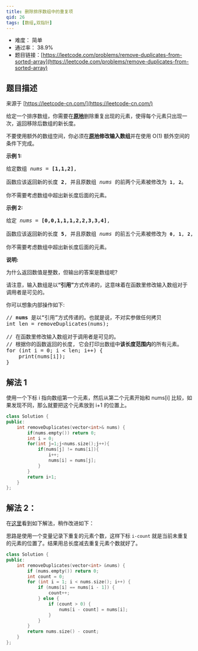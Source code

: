 ```yaml
---
title: 删除排序数组中的重复项
qid: 26
tags: [数组,双指针]
---
```



- 难度： 简单
- 通过率： 38.9%
- 题目链接：[https://leetcode.com/problems/remove-duplicates-from-sorted-array](https://leetcode.com/problems/remove-duplicates-from-sorted-array)


## 题目描述

来源于 [https://leetcode-cn.com/](https://leetcode-cn.com/)

<p>给定一个排序数组，你需要在<strong><a href="http://baike.baidu.com/item/%E5%8E%9F%E5%9C%B0%E7%AE%97%E6%B3%95" target="_blank">原地</a></strong>删除重复出现的元素，使得每个元素只出现一次，返回移除后数组的新长度。</p>

<p>不要使用额外的数组空间，你必须在<strong><a href="https://baike.baidu.com/item/%E5%8E%9F%E5%9C%B0%E7%AE%97%E6%B3%95" target="_blank">原地</a>修改输入数组</strong>并在使用 O(1) 额外空间的条件下完成。</p>

<p><strong>示例&nbsp;1:</strong></p>

<pre>给定数组 <em>nums</em> = <strong>[1,1,2]</strong>, 

函数应该返回新的长度 <strong>2</strong>, 并且原数组 <em>nums </em>的前两个元素被修改为 <strong><code>1</code></strong>, <strong><code>2</code></strong>。 

你不需要考虑数组中超出新长度后面的元素。</pre>

<p><strong>示例&nbsp;2:</strong></p>

<pre>给定<em> nums </em>= <strong>[0,0,1,1,1,2,2,3,3,4]</strong>,

函数应该返回新的长度 <strong>5</strong>, 并且原数组 <em>nums </em>的前五个元素被修改为 <strong><code>0</code></strong>, <strong><code>1</code></strong>, <strong><code>2</code></strong>, <strong><code>3</code></strong>, <strong><code>4</code></strong>。

你不需要考虑数组中超出新长度后面的元素。
</pre>

<p><strong>说明:</strong></p>

<p>为什么返回数值是整数，但输出的答案是数组呢?</p>

<p>请注意，输入数组是以<strong>&ldquo;引用&rdquo;</strong>方式传递的，这意味着在函数里修改输入数组对于调用者是可见的。</p>

<p>你可以想象内部操作如下:</p>

<pre>// <strong>nums</strong> 是以&ldquo;引用&rdquo;方式传递的。也就是说，不对实参做任何拷贝
int len = removeDuplicates(nums);

// 在函数里修改输入数组对于调用者是可见的。
// 根据你的函数返回的长度, 它会打印出数组中<strong>该长度范围内</strong>的所有元素。
for (int i = 0; i &lt; len; i++) {
&nbsp; &nbsp; print(nums[i]);
}
</pre>


## 解法 1

使用一个下标 i 指向数组第一个元素，然后从第二个元素开始和 nums[i] 比较，如果发现不同，那么就要把这个元素放到 i+1 的位置上。

```c++
class Solution {
public:
    int removeDuplicates(vector<int>& nums) {
        if(nums.empty()) return 0;
        int i = 0;
        for(int j=1;j<nums.size();j++){
            if(nums[j] != nums[i]){
                i++;
                nums[i] = nums[j];
            }
        }
        return i+1;
    }
};
```

## 解法 2：

在[这里](https://leetcode.com/problems/remove-duplicates-from-sorted-array/discuss/11782/Share-my-clean-C%2B%2B-code)看到如下解法，稍作改进如下：

思路是使用一个变量记录下重复的元素个数，这样下标 `i-count` 就是当前未重复的元素的位置了。结果用总长度减去重复元素个数就好了。

```c++
class Solution {
public:
    int removeDuplicates(vector<int> &nums) {
        if (nums.empty()) return 0;
        int count = 0;
        for (int i = 1; i < nums.size(); i++) {
            if (nums[i] == nums[i - 1]) {
                count++;
            } else {
                if (count > 0) {
                    nums[i - count] = nums[i];
                }
            }
        }
        return nums.size() - count;
    }
};
```